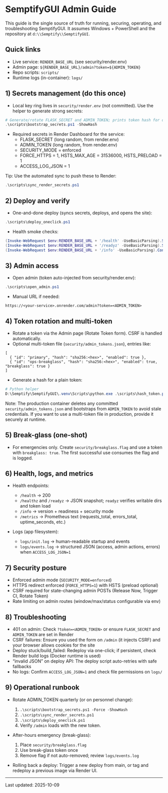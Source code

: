 # SemptifyGUI Admin Guide

This guide is the single source of truth for running, securing, operating, and troubleshooting SemptifyGUI. It assumes Windows + PowerShell and the repository at `d:\\Semptify\\SemptifyGUI`.

## Quick links
- Live service: `RENDER_BASE_URL` (see security/render.env)
- Admin page: `${RENDER_BASE_URL}/admin?token=${ADMIN_TOKEN}`
- Repo scripts: `scripts/`
- Runtime logs (in-container): `logs/`

## 1) Secrets management (do this once)
- Local key ring lives in `security/render.env` (not committed). Use the helper to generate strong secrets:

```powershell
# Generate/rotate FLASK_SECRET and ADMIN_TOKEN; prints token hash for optional multi-token setup
.\scripts\bootstrap_secrets.ps1 -ShowHash
```

- Required secrets in Render Dashboard for the service:
  - FLASK_SECRET (long random, from render.env)
  - ADMIN_TOKEN (long random, from render.env)
  - SECURITY_MODE = enforced
  - FORCE_HTTPS = 1, HSTS_MAX_AGE = 31536000, HSTS_PRELOAD = 1
  - ACCESS_LOG_JSON = 1

Tip: Use the automated sync to push these to Render:

```powershell
.\scripts\sync_render_secrets.ps1
```

## 2) Deploy and verify
- One-and-done deploy (syncs secrets, deploys, and opens the site):

```powershell
.\scripts\deploy_oneclick.ps1
```

- Health smoke checks:

```powershell
(Invoke-WebRequest $env:RENDER_BASE_URL + '/health' -UseBasicParsing).StatusCode
(Invoke-WebRequest $env:RENDER_BASE_URL + '/readyz' -UseBasicParsing).StatusCode
(Invoke-WebRequest $env:RENDER_BASE_URL + '/info' -UseBasicParsing).Content
```

## 3) Admin access
- Open admin (token auto-injected from security/render.env):

```powershell
.\scripts\open_admin.ps1
```

- Manual URL if needed:

```
https://<your-service>.onrender.com/admin?token=<ADMIN_TOKEN>
```

## 4) Token rotation and multi-token
- Rotate a token via the Admin page (Rotate Token form). CSRF is handled automatically.
- Optional multi-token file (`security/admin_tokens.json`), entries like:

```
[
  { "id": "primary", "hash": "sha256:<hex>", "enabled": true },
  { "id": "ops-breakglass", "hash": "sha256:<hex>", "enabled": true, "breakglass": true }
]
```

- Generate a hash for a plain token:

```powershell
# Python helper
D:\Semptify\SemptifyGUI\.venv\Scripts\python.exe .\scripts\hash_token.py PlainTokenValue
```

Note: The production container deletes any committed `security/admin_tokens.json` and bootstraps from `ADMIN_TOKEN` to avoid stale credentials. If you want to use a multi-token file in production, provide it securely at runtime.

## 5) Break-glass (one-shot)
- For emergencies only. Create `security/breakglass.flag` and use a token with `breakglass: true`. The first successful use consumes the flag and is logged.

## 6) Health, logs, and metrics
- Health endpoints:
  - `/health` → 200
  - `/healthz` and `/readyz` → JSON snapshot; `readyz` verifies writable dirs and token load
  - `/info` → version + readiness + security mode
  - `/metrics` → Prometheus text (requests_total, errors_total, uptime_seconds, etc.)

- Logs (app filesystem):
  - `logs/init.log` → human-readable startup and events
  - `logs/events.log` → structured JSON (access, admin actions, errors) when `ACCESS_LOG_JSON=1`

## 7) Security posture
- Enforced admin mode (`SECURITY_MODE=enforced`)
- HTTPS redirect enforced (`FORCE_HTTPS=1`) with HSTS (preload optional)
- CSRF required for state-changing admin POSTs (Release Now, Trigger CI, Rotate Token)
- Rate limiting on admin routes (window/max/status configurable via env)

## 8) Troubleshooting
- 401 on admin: Check `?token=<ADMIN_TOKEN>` or ensure `FLASK_SECRET` and `ADMIN_TOKEN` are set in Render
- CSRF failures: Ensure you used the form on `/admin` (it injects CSRF) and your browser allows cookies for the site
- Deploy stuck/build_failed: Redeploy via one-click; if persistent, check Render build logs (Docker runtime is used)
- “invalid JSON” on deploy API: The deploy script auto-retries with safe fallbacks
- No logs: Confirm `ACCESS_LOG_JSON=1` and check file permissions on `logs/`

## 9) Operational runbook
- Rotate ADMIN_TOKEN quarterly (or on personnel change):
  1) `.\scripts\bootstrap_secrets.ps1 -Force -ShowHash`
  2) `.\scripts\sync_render_secrets.ps1`
  3) `.\scripts\deploy_oneclick.ps1`
  4) Verify `/admin` loads with the new token.

- After-hours emergency (break-glass):
  1) Place `security/breakglass.flag`
  2) Use break-glass token once
  3) Remove flag if not auto-removed; review `logs/events.log`

- Rolling back a deploy: Trigger a new deploy from main, or tag and redeploy a previous image via Render UI.

---

Last updated: 2025-10-09

